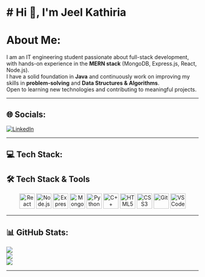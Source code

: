 <h1 aligh="center"># Hi 👋, I'm Jeel Kathiria</h1>

# About Me:

I am an IT engineering student passionate about full-stack development, with hands-on experience in the **MERN stack** (MongoDB, Express.js, React, Node.js).  
I have a solid foundation in **Java** and continuously work on improving my skills in **problem-solving** and **Data Structures & Algorithms**.  
Open to learning new technologies and contributing to meaningful projects.

---

## 🌐 Socials:

[![LinkedIn](https://img.shields.io/badge/LinkedIn-0077B5?style=for-the-badge&logo=linkedin&logoColor=white)](https://www.linkedin.com/in/jeel-kathiria-56786628a/)

---

## 💻 Tech Stack:

## 🛠️ Tech Stack & Tools  

<p align="center">
  <img src="https://cdn.jsdelivr.net/gh/devicons/devicon/icons/react/react-original.svg" height="40" alt="React"/>
  <img src="https://cdn.jsdelivr.net/gh/devicons/devicon/icons/nodejs/nodejs-original.svg" height="40" alt="Node.js"/>
  <img src="https://cdn.jsdelivr.net/gh/devicons/devicon/icons/express/express-original.svg" height="40" alt="Express"/>
  <img src="https://cdn.jsdelivr.net/gh/devicons/devicon/icons/mongodb/mongodb-original.svg" height="40" alt="MongoDB"/>
  <img src="https://cdn.jsdelivr.net/gh/devicons/devicon/icons/python/python-original.svg" height="40" alt="Python"/>
  <img src="https://cdn.jsdelivr.net/gh/devicons/devicon/icons/cplusplus/cplusplus-original.svg" height="40" alt="C++"/>
  <img src="https://cdn.jsdelivr.net/gh/devicons/devicon/icons/html5/html5-original.svg" height="40" alt="HTML5"/>
  <img src="https://cdn.jsdelivr.net/gh/devicons/devicon/icons/css3/css3-original.svg" height="40" alt="CSS3"/>
  <img src="https://cdn.jsdelivr.net/gh/devicons/devicon/icons/git/git-original.svg" height="40" alt="Git"/>
  <img src="https://cdn.jsdelivr.net/gh/devicons/devicon/icons/vscode/vscode-original.svg" height="40" alt="VSCode"/>
</p>


---

## 📊 GitHub Stats:

![](https://github-readme-stats.vercel.app/api?username=Jeelkathiria&theme=radical&show_icons=true)  
![](https://github-readme-streak-stats.herokuapp.com/?user=Jeelkathiria&theme=radical)  
![](https://github-readme-stats.vercel.app/api/top-langs/?username=Jeelkathiria&layout=compact&theme=radical)

---
